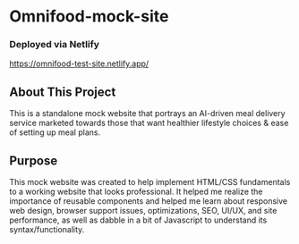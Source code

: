 # Omnifood-mock-site

### Deployed via Netlify
https://omnifood-test-site.netlify.app/

## About This Project
This is a standalone mock website that portrays an AI-driven meal delivery service marketed towards those that want healthier lifestyle choices & ease of setting up meal plans.

## Purpose
This mock website was created to help implement HTML/CSS fundamentals to a working website that looks professional.  It helped me realize the importance of reusable components and helped me learn about responsive web design, browser support issues, optimizations, SEO, UI/UX, and site performance, as well as dabble in a bit of Javascript to understand its syntax/functionality.
